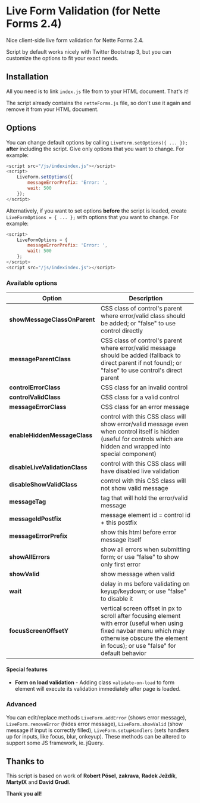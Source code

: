 Live Form Validation (for Nette Forms 2.4)
==========================================
Nice client-side live form validation for Nette Forms 2.4.

Script by default works nicely with Twitter Bootstrap 3, but you can customize the options to fit your exact needs.

Installation
------------
All you need is to link `index.js` file from to your HTML document. That's it!

The script already contains the `netteForms.js` file, so don't use it again and remove it from your HTML document.

Options
-------
You can change default options by calling `LiveForm.setOptions({ ... });` **after** including the script. Give only options that you want to change. For example:

```js
<script src="/js/indexindex.js"></script> 
<script>
	LiveForm.setOptions({
		messageErrorPrefix: 'Error: ',
		wait: 500
	});
</script> 
```

Alternatively, if you want to set options **before** the script is loaded, create `LiveFormOptions = { ... };` with options that you want to change. For example:

```js
<script>
	LiveFormOptions = {
		messageErrorPrefix: 'Error: ',
		wait: 500
	};
</script> 
<script src="/js/indexindex.js"></script> 
```

### Available options

Option | Description
------ | -----------
**showMessageClassOnParent** | CSS class of control's parent where error/valid class should be added; or "false" to use control directly
**messageParentClass** | CSS class of control's parent where error/valid message should be added (fallback to direct parent if not found); or "false" to use control's direct parent
**controlErrorClass** | CSS class for an invalid control
**controlValidClass** | CSS class for a valid control
**messageErrorClass** | CSS class for an error message
**enableHiddenMessageClass** | control with this CSS class will show error/valid message even when control itself is hidden (useful for controls which are hidden and wrapped into special component)
**disableLiveValidationClass** | control with this CSS class will have disabled live validation
**disableShowValidClass** | control with this CSS class will not show valid message
**messageTag** | tag that will hold the error/valid message
**messageIdPostfix** | message element id = control id + this postfix
**messageErrorPrefix** | show this html before error message itself
**showAllErrors** | show all errors when submitting form; or use "false" to show only first error
**showValid** | show message when valid
**wait** | delay in ms before validating on keyup/keydown; or use "false" to disable it
**focusScreenOffsetY** | vertical screen offset in px to scroll after focusing element with error (useful when using fixed navbar menu which may otherwise obscure the element in focus); or use "false" for default behavior

#### Special features
* **Form on load validation** - Adding class `validate-on-load` to form element will execute its validation immediately after page is loaded.

### Advanced
You can edit/replace methods `LiveForm.addError` (shows error message), `LiveForm.removeError` (hides error message), `LiveForm.showValid` (show message if input is correctly filled), `LiveForm.setupHandlers` (sets handlers up for inputs, like focus, blur, onkeyup). These methods can be altered to support some JS framework, ie. jQuery.

Thanks to
---------
This script is based on work of **Robert Pösel**, **zakrava**, **Radek Ježdík**, **MartyIX** and **David Grudl**.

**Thank you all!**
